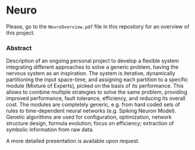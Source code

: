 # Neuro

Please, go to the `NeuroOverview.pdf` file in this repository for an overview of this project.


### Abstract

Description of an ongoing personal project to develop a flexible system integrating different 
approaches to solve a generic problem, having the nervous system as an inspiration. The system 
is iterative, dynamically partitioning the input space-time, and assigning each partition to a 
specific module (Mixture of Experts), picked on the basis of its performance. This allows to 
combine multiple strategies to solve the same problem, providing improved performance, fault 
tolerance, efficiency, and reducing its overall cost. The modules are completely generic, e.g. 
from hard coded sets of rules to time-dependent neural networks (e.g. Spiking Neuron Model). 
Genetic algorithms are used for configuration, optimization, network structure design, formula 
evolution; focus on efficiency; extraction of symbolic information from raw data.

A more detailed presentation is available upon request.
